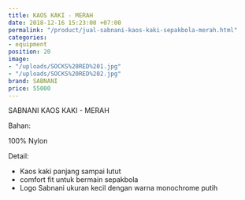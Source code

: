 ```yaml
---
title: KAOS KAKI - MERAH
date: 2018-12-16 15:23:00 +07:00
permalink: "/product/jual-sabnani-kaos-kaki-sepakbola-merah.html"
categories:
- equipment
position: 20
image:
- "/uploads/SOCKS%20RED%201.jpg"
- "/uploads/SOCKS%20RED%202.jpg"
brand: SABNANI
price: 55000
---
```


SABNANI
KAOS KAKI - MERAH

Bahan:

100% Nylon

Detail:

- Kaos kaki panjang sampai lutut
- comfort fit untuk bermain sepakbola
- Logo Sabnani ukuran kecil dengan warna monochrome putih